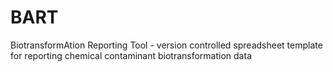 # BART
BiotransformAtion Reporting Tool - version controlled spreadsheet template for reporting chemical contaminant biotransformation data

